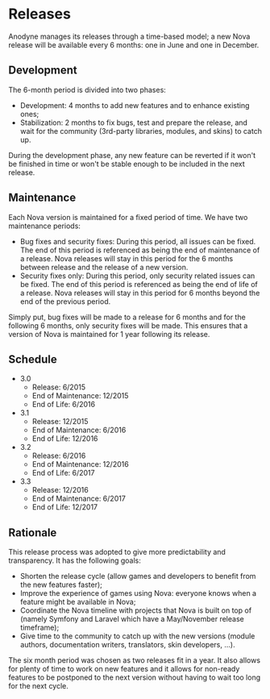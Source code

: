 # Releases

Anodyne manages its releases through a time-based model; a new Nova release will be available every 6 months: one in June and one in December.

## Development

The 6-month period is divided into two phases:

- Development: 4 months to add new features and to enhance existing ones;
- Stabilization: 2 months to fix bugs, test and prepare the release, and wait for the community (3rd-party libraries, modules, and skins) to catch up.

During the development phase, any new feature can be reverted if it won't be finished in time or won't be stable enough to be included in the next release.

## Maintenance

Each Nova version is maintained for a fixed period of time. We have two maintenance periods:

- Bug fixes and security fixes: During this period, all issues can be fixed. The end of this period is referenced as being the end of maintenance of a release. Nova releases will stay in this period for the 6 months between release and the release of a new version.
- Security fixes only: During this period, only security related issues can be fixed. The end of this period is referenced as being the end of life of a release. Nova releases will stay in this period for 6 months beyond the end of the previous period.

Simply put, bug fixes will be made to a release for 6 months and for the following 6 months, only security fixes will be made. This ensures that a version of Nova is maintained for 1 year following its release.

## Schedule

- 3.0
	- Release: 6/2015
	- End of Maintenance: 12/2015
	- End of Life: 6/2016
- 3.1
	- Release: 12/2015
	- End of Maintenance: 6/2016
	- End of Life: 12/2016
- 3.2
	- Release: 6/2016
	- End of Maintenance: 12/2016
	- End of Life: 6/2017
- 3.3
	- Release: 12/2016
	- End of Maintenance: 6/2017
	- End of Life: 12/2017

## Rationale

This release process was adopted to give more predictability and transparency. It has the following goals:

- Shorten the release cycle (allow games and developers to benefit from the new features faster);
- Improve the experience of games using Nova: everyone knows when a feature might be available in Nova;
- Coordinate the Nova timeline with projects that Nova is built on top of (namely Symfony and Laravel which have a May/November release timeframe);
- Give time to the community to catch up with the new versions (module authors, documentation writers, translators, skin developers, ...).

The six month period was chosen as two releases fit in a year. It also allows for plenty of time to work on new features and it allows for non-ready features to be postponed to the next version without having to wait too long for the next cycle.